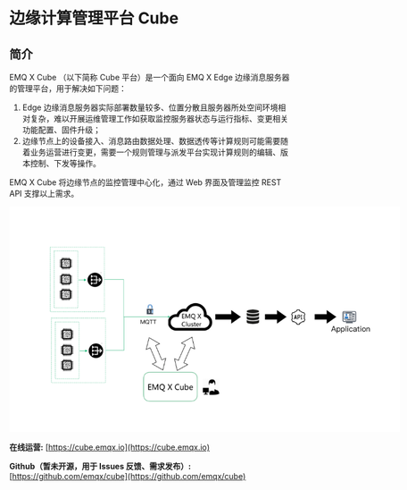 # 边缘计算管理平台 Cube


## 简介

EMQ X Cube （以下简称 Cube 平台）是一个面向 EMQ X Edge 边缘消息服务器的管理平台，用于解决如下问题：

1. Edge 边缘消息服务器实际部署数量较多、位置分散且服务器所处空间环境相对复杂，难以开展运维管理工作如获取监控服务器状态与运行指标、变更相关功能配置、固件升级；
2. 边缘节点上的设备接入、消息路由数据处理、数据透传等计算规则可能需要随着业务运营进行变更，需要一个规则管理与派发平台实现计算规则的编辑、版本控制、下发等操作。

EMQ X Cube 将边缘节点的监控管理中心化，通过 Web 界面及管理监控 REST API 支撑以上需求。

<img src="../_images/image-20190510103306152.png" alt="storm_spec" class="medium-size" style="max-width: 700px"/>




**在线运营:** [https://cube.emqx.io](https://cube.emqx.io)

**Github（暂未开源，用于 Issues 反馈、需求发布）:** [https://github.com/emqx/cube](https://github.com/emqx/cube)






